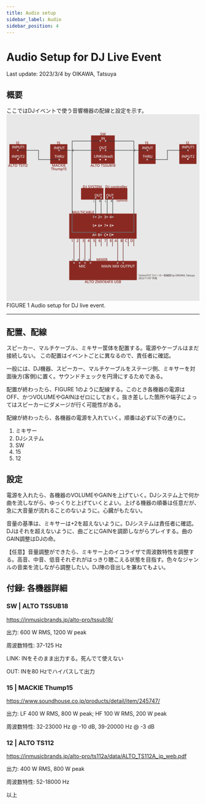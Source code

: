 ```yaml
---
title: Audio setup
sidebar_label: Audio
sidebar_position: 4
---
```

# Audio Setup for DJ Live Event
Last update: 2023/3/4 by OIKAWA, Tatsuya
## 概要
ここではDJイベントで使う音響機器の配線と設定を示す。
![audio](images/technotut_audio_live_setup.svg)  
FIGURE 1 Audio setup for DJ live event.

---

## 配置、配線
スピーカー、マルチケーブル、ミキサー筐体を配置する。電源やケーブルはまだ接続しない。
この配置はイベントごとに異なるので、責任者に確認。

一般には、DJ機器、スピーカー、マルチケーブルをステージ側、ミキサーを対面後方(客側)に置く。サウンドチェックを円滑にするためである。

配置が終わったら、FIGURE 1のように配線する。このとき各機器の電源はOFF、かつVOLUMEやGAINはゼロにしておく。抜き差しした箇所や端子によってはスピーカーにダメージが行く可能性がある。

配線が終わったら、各機器の電源を入れていく。順番は必ず以下の通りに。
1. ミキサー
2. DJシステム
3. SW
4. 15
5. 12

## 設定
電源を入れたら、各機器のVOLUMEやGAINを上げていく。DJシステム上で何か曲を流しながら、ゆっくりと上げていくとよい。上げる機器の順番は任意だが、急に大音量が流れることのないように。心臓がもたない。

音量の基準は、ミキサーは+2を超えないように。DJシステムは責任者に確認。DJはそれを超えないように、曲ごとにGAINを調節しながらプレイする。曲のGAIN調整はDJの命。

【任意】音量調整ができたら、ミキサー上のイコライザで周波数特性を調整する。高音、中音、低音それぞれがはっきり聴こえる状態を目指す。色々なジャンルの音楽を流しながら調整したい。DJ陣の音出しを兼ねてもよい。

## 付録: 各機器詳細

### SW | ALTO TSSUB18
https://inmusicbrands.jp/alto-pro/tssub18/

出力: 600 W RMS, 1200 W peak

周波数特性: 37-125 Hz

LINK: INをそのまま出力する。死んでて使えない

OUT: INを80 Hzでハイパスして出力

### 15 | MACKIE Thump15
https://www.soundhouse.co.jp/products/detail/item/245747/

出力: LF 400 W RMS, 800 W peak; HF 100 W RMS, 200 W peak

周波数特性: 32-23000 Hz @ -10 dB, 39-20000 Hz @ -3 dB

### 12 | ALTO TS112
https://inmusicbrands.jp/alto-pro/ts112a/data/ALTO_TS112A_jp_web.pdf

出力: 400 W RMS, 800 W peak

周波数特性: 52-18000 Hz

以上
